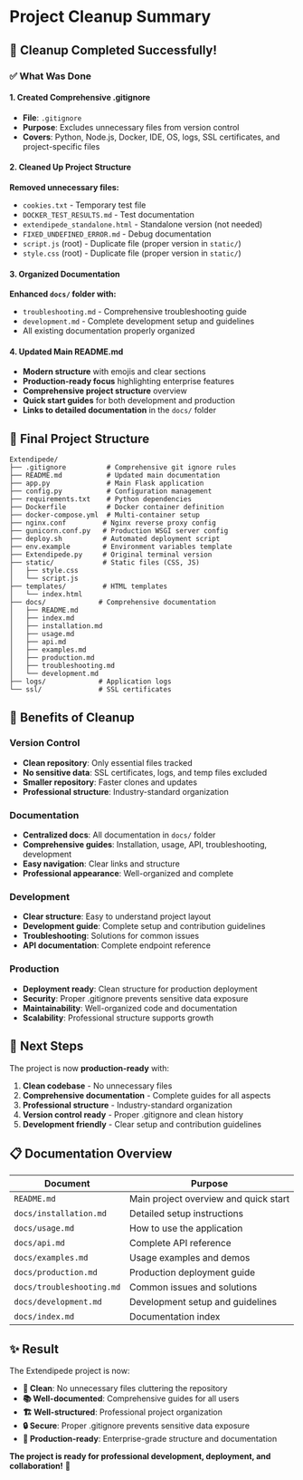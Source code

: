 # Project Cleanup Summary

## 🧹 Cleanup Completed Successfully!

### ✅ What Was Done

#### 1. **Created Comprehensive .gitignore**
- **File**: `.gitignore`
- **Purpose**: Excludes unnecessary files from version control
- **Covers**: Python, Node.js, Docker, IDE, OS, logs, SSL certificates, and project-specific files

#### 2. **Cleaned Up Project Structure**
**Removed unnecessary files:**
- `cookies.txt` - Temporary test file
- `DOCKER_TEST_RESULTS.md` - Test documentation
- `extendipede_standalone.html` - Standalone version (not needed)
- `FIXED_UNDEFINED_ERROR.md` - Debug documentation
- `script.js` (root) - Duplicate file (proper version in `static/`)
- `style.css` (root) - Duplicate file (proper version in `static/`)

#### 3. **Organized Documentation**
**Enhanced `docs/` folder with:**
- `troubleshooting.md` - Comprehensive troubleshooting guide
- `development.md` - Complete development setup and guidelines
- All existing documentation properly organized

#### 4. **Updated Main README.md**
- **Modern structure** with emojis and clear sections
- **Production-ready focus** highlighting enterprise features
- **Comprehensive project structure** overview
- **Quick start guides** for both development and production
- **Links to detailed documentation** in the `docs/` folder

## 📁 Final Project Structure

```
Extendipede/
├── .gitignore          # Comprehensive git ignore rules
├── README.md           # Updated main documentation
├── app.py              # Main Flask application
├── config.py           # Configuration management
├── requirements.txt    # Python dependencies
├── Dockerfile          # Docker container definition
├── docker-compose.yml  # Multi-container setup
├── nginx.conf         # Nginx reverse proxy config
├── gunicorn.conf.py   # Production WSGI server config
├── deploy.sh          # Automated deployment script
├── env.example        # Environment variables template
├── Extendipede.py     # Original terminal version
├── static/            # Static files (CSS, JS)
│   ├── style.css
│   └── script.js
├── templates/         # HTML templates
│   └── index.html
├── docs/             # Comprehensive documentation
│   ├── README.md
│   ├── index.md
│   ├── installation.md
│   ├── usage.md
│   ├── api.md
│   ├── examples.md
│   ├── production.md
│   ├── troubleshooting.md
│   └── development.md
├── logs/             # Application logs
└── ssl/              # SSL certificates
```

## 🎯 Benefits of Cleanup

### **Version Control**
- **Clean repository**: Only essential files tracked
- **No sensitive data**: SSL certificates, logs, and temp files excluded
- **Smaller repository**: Faster clones and updates
- **Professional structure**: Industry-standard organization

### **Documentation**
- **Centralized docs**: All documentation in `docs/` folder
- **Comprehensive guides**: Installation, usage, API, troubleshooting, development
- **Easy navigation**: Clear links and structure
- **Professional appearance**: Well-organized and complete

### **Development**
- **Clear structure**: Easy to understand project layout
- **Development guide**: Complete setup and contribution guidelines
- **Troubleshooting**: Solutions for common issues
- **API documentation**: Complete endpoint reference

### **Production**
- **Deployment ready**: Clean structure for production deployment
- **Security**: Proper .gitignore prevents sensitive data exposure
- **Maintainability**: Well-organized code and documentation
- **Scalability**: Professional structure supports growth

## 🚀 Next Steps

The project is now **production-ready** with:

1. **Clean codebase** - No unnecessary files
2. **Comprehensive documentation** - Complete guides for all aspects
3. **Professional structure** - Industry-standard organization
4. **Version control ready** - Proper .gitignore and clean history
5. **Development friendly** - Clear setup and contribution guidelines

## 📋 Documentation Overview

| Document | Purpose |
|----------|---------|
| `README.md` | Main project overview and quick start |
| `docs/installation.md` | Detailed setup instructions |
| `docs/usage.md` | How to use the application |
| `docs/api.md` | Complete API reference |
| `docs/examples.md` | Usage examples and demos |
| `docs/production.md` | Production deployment guide |
| `docs/troubleshooting.md` | Common issues and solutions |
| `docs/development.md` | Development setup and guidelines |
| `docs/index.md` | Documentation index |

## ✨ Result

The Extendipede project is now:
- **🧹 Clean**: No unnecessary files cluttering the repository
- **📚 Well-documented**: Comprehensive guides for all users
- **🏗️ Well-structured**: Professional project organization
- **🔒 Secure**: Proper .gitignore prevents sensitive data exposure
- **🚀 Production-ready**: Enterprise-grade structure and documentation

**The project is ready for professional development, deployment, and collaboration!** 🎉
